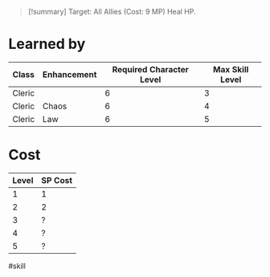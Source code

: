 >[!summary]
>Target: All Allies (Cost: 9 MP)
>Heal HP.
# Learned by
| Class  | Enhancement | Required Character Level | Max Skill Level |
| ------ | ----------- | ------------------------ | --------------- |
| Cleric |             | 6                        | 3               |
| Cleric | Chaos       | 6                        | 4               |
| Cleric | Law         | 6                        | 5                |
# Cost
| Level | SP Cost |
| ----- | ------- |
| 1     | 1       |
| 2     | 2       |
| 3     | ?       |
| 4     | ?       |
| 5     | ?       |

#skill 